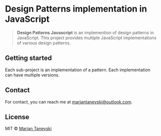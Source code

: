 # Design Patterns implementation in JavaScript
> **Design Patterns Javascript** is an implemention of design patterns in JavaScript. This project provides multiple JavaScript implementations of various design patterns. 

## Getting started 
Each sub-project is an implementation of a pattern. Each implementation can have multiple versions.
 
## Contact

For contact, you can reach me at [marjantanevski@outlook.com](marjantanevski@outlook.com).

## License

MIT © [Marjan Tanevski](marjantanevski@outlook.com)
